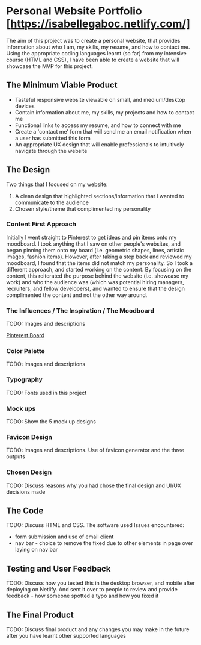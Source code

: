 # Personal Website Portfolio [https://isabellegaboc.netlify.com/]

The aim of this project was to create a personal website, that provides information about who I am, my skills, my resume, and how to contact me. Using the appropriate coding languages learnt (so far) from my intensive course (HTML and CSS), I have been able to create a website that will showcase the MVP for this project.

## The Minimum Viable Product

* Tasteful responsive website viewable on small, and medium/desktop devices
* Contain information about me, my skills, my projects and how to contact me
* Functional links to access my resume, and how to connect with me
* Create a 'contact me' form that will send me an email notification when a user has submitted this form
* An appropriate UX design that will enable professionals to intuitively navigate through the website

## The Design
Two things that I focused on my website:
1. A clean design that highlighted sections/information that I wanted to communicate to the audience
2. Chosen style/theme that complimented my personality

### Content First Approach
Initially I went straight to Pinterest to get ideas and pin items onto my moodboard. I took anything that I saw on other people's websites, and began pinning them onto my board (i.e. geometric shapes, lines, artistic images, fashion items). However, after taking a step back and reviewed my moodboard, I found that the items did not match my personality. So I took a different approach, and started working on the content. By focusing on the content, this reiterated the purpose behind the website (i.e. showcase my work) and who the audience was (which was potential hiring managers, recruiters, and fellow developers), and wanted to ensure that the design complimented the content and not the other way around.


### The Influences / The Inspiration / The Moodboard
TODO: Images and descriptions

[Pinterest Board](https://au.pinterest.com/igaboc/personal-website-inspiration/ "Personal Website Moodboard")

### Color Palette
TODO: Images and descriptions

### Typography
TODO: Fonts used in this project

### Mock ups
TODO: Show the 5 mock up designs

### Favicon Design
TODO: Images and descriptions. Use of favicon generator and the three outputs

### Chosen Design
TODO: Discuss reasons why you had chose the final design and UI/UX decisions made

## The Code

TODO: Discuss HTML and CSS. The software used Issues encountered: 
* form submission and use of email client
* nav bar - choice to remove the fixed due to other elements in page over laying on nav bar

## Testing and User Feedback
TODO: Discuss how you tested this in the desktop browser, and mobile after deploying on Netlify. And sent it over to people to review and provide feedback - how someone spotted a typo and how you fixed it

## The Final Product
TODO: Discuss final product and any changes you may make in the future after you have learnt other supported languages
